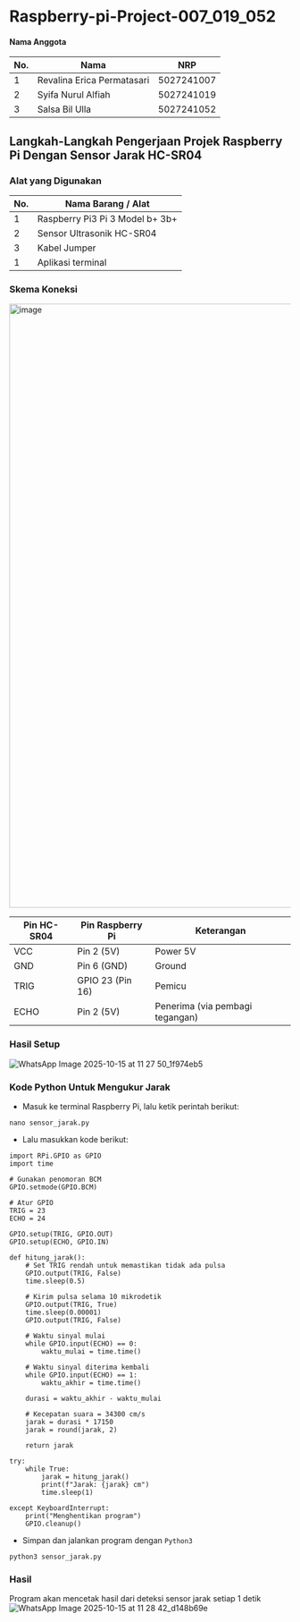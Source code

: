 # Raspberry-pi-Project-007_019_052

#### Nama Anggota
| No. | Nama                                    | NRP         | 
|-----|-----------------------------------------|-------------|
| 1   | Revalina Erica Permatasari              | 5027241007  | 
| 2   | Syifa Nurul Alfiah                      | 5027241019  | 
| 3   | Salsa Bil Ulla                          | 5027241052  | 

## Langkah-Langkah Pengerjaan Projek Raspberry Pi Dengan Sensor Jarak HC-SR04
### Alat yang Digunakan
| No. | Nama Barang / Alat                      | 
|-----|-----------------------------------------|
| 1   | Raspberry Pi3 Pi 3 Model b+ 3b+         | 
| 2   | Sensor Ultrasonik HC-SR04               |
| 3   | Kabel Jumper                            |
| 1   | Aplikasi terminal                       |

### Skema Koneksi
<img width="1881" height="1080" alt="image" src="https://github.com/user-attachments/assets/c40c5d42-3ea8-4850-a345-337692e1f011" />

| Pin HC-SR04 | Pin Raspberry Pi | Keterangan                      | 
|-------------|------------------|---------------------------------|
| VCC         | Pin 2 (5V)       | Power 5V                        | 
| GND         | Pin 6 (GND)      | Ground                          | 
| TRIG        | GPIO 23 (Pin 16) | Pemicu                          |
| ECHO        | Pin 2 (5V)       | Penerima (via pembagi tegangan) | 

### Hasil Setup
![WhatsApp Image 2025-10-15 at 11 27 50_1f974eb5](https://github.com/user-attachments/assets/c0bcb432-8184-4614-a016-ec2fdcdc9cb9)

### Kode Python Untuk Mengukur Jarak
- Masuk ke terminal Raspberry Pi, lalu ketik perintah berikut:
```
nano sensor_jarak.py
```
- Lalu masukkan kode berikut:
```
import RPi.GPIO as GPIO
import time

# Gunakan penomoran BCM
GPIO.setmode(GPIO.BCM)

# Atur GPIO
TRIG = 23
ECHO = 24

GPIO.setup(TRIG, GPIO.OUT)
GPIO.setup(ECHO, GPIO.IN)

def hitung_jarak():
    # Set TRIG rendah untuk memastikan tidak ada pulsa
    GPIO.output(TRIG, False)
    time.sleep(0.5)

    # Kirim pulsa selama 10 mikrodetik
    GPIO.output(TRIG, True)
    time.sleep(0.00001)
    GPIO.output(TRIG, False)

    # Waktu sinyal mulai
    while GPIO.input(ECHO) == 0:
        waktu_mulai = time.time()

    # Waktu sinyal diterima kembali
    while GPIO.input(ECHO) == 1:
        waktu_akhir = time.time()

    durasi = waktu_akhir - waktu_mulai

    # Kecepatan suara = 34300 cm/s
    jarak = durasi * 17150
    jarak = round(jarak, 2)

    return jarak

try:
    while True:
        jarak = hitung_jarak()
        print(f"Jarak: {jarak} cm")
        time.sleep(1)

except KeyboardInterrupt:
    print("Menghentikan program")
    GPIO.cleanup()
```
- Simpan dan jalankan program dengan `Python3`
```
python3 sensor_jarak.py
```

### Hasil
Program akan mencetak hasil dari deteksi sensor jarak setiap 1 detik
![WhatsApp Image 2025-10-15 at 11 28 42_d148b69e](https://github.com/user-attachments/assets/aac7c942-c64c-4f16-94bd-8942d2f7aab5)
